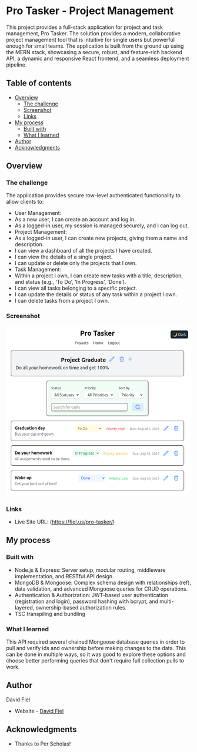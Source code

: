 # Pro Tasker - Project Management

This project provides a full-stack application for project and task management, Pro Tasker. The solution provides a modern, collaborative project management tool that is intuitive for single users but powerful enough for small teams. The application is built from the ground up using the MERN stack, showcasing a secure, robust, and feature-rich backend API, a dynamic and responsive React frontend, and a seamless deployment pipeline.

## Table of contents

- [Overview](#overview)
  - [The challenge](#the-challenge)
  - [Screenshot](#screenshot)
  - [Links](#links)
- [My process](#my-process)
  - [Built with](#built-with)
  - [What I learned](#what-i-learned)
- [Author](#author)
- [Acknowledgments](#acknowledgments)

## Overview

### The challenge

The application provides secure row-level authenticated functionality to allow clients to:

- User Management:
- As a new user, I can create an account and log in.
- As a logged-in user, my session is managed securely, and I can log out.
- Project Management:
- As a logged-in user, I can create new projects, giving them a name and description.
- I can view a dashboard of all the projects I have created.
- I can view the details of a single project.
- I can update or delete only the projects that I own.
- Task Management:
- Within a project I own, I can create new tasks with a title, description, and status (e.g., ‘To Do’, ‘In Progress’, ‘Done’).
- I can view all tasks belonging to a specific project.
- I can update the details or status of any task within a project I own.
- I can delete tasks from a project I own.

### Screenshot

![](./src/assets/screenshot.png)

### Links

- Live Site URL: (https://fiel.us/pro-tasker/)

## My process

### Built with

- Node.js & Express: Server setup, modular routing, middleware implementation, and RESTful API design.
- MongoDB & Mongoose: Complex schema design with relationships (ref), data validation, and advanced Mongoose queries for CRUD operations.
- Authentication & Authorization: JWT-based user authentication (registration and login), password hashing with bcrypt, and multi-layered, ownership-based authorization rules.
- TSC transpiling and bundling

### What I learned

This API required several chained Mongoose database queries in order to pull and verify ids and ownership before making changes to the data. This can be done in multiple ways, so it was good to explore these options and choose better performing queries that don't require full collection pulls to work.

## Author

David Fiel

- Website - [David Fiel](https://fiel.us)

## Acknowledgments

- Thanks to Per Scholas!
